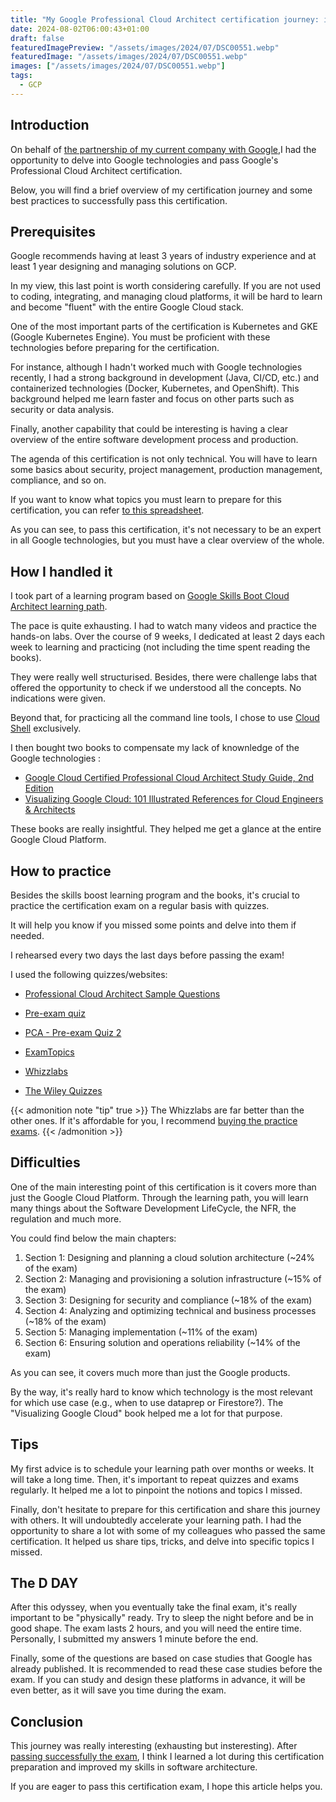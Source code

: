 ```yaml
---
title: "My Google Professional Cloud Architect certification journey: insights & pieces of advice"
date: 2024-08-02T06:00:43+01:00
draft: false
featuredImagePreview: "/assets/images/2024/07/DSC00551.webp"
featuredImage: "/assets/images/2024/07/DSC00551.webp"
images: ["/assets/images/2024/07/DSC00551.webp"]
tags:
  - GCP
---
```


## Introduction

On behalf of [the partnership of my current company with Google](https://worldline.com/en/home/top-navigation/media-relations/press-release/worldline-and-google-announce-strategic-partnership-to-enhance-digital-payments-experiences-with-cloud-based-innovation),I had the opportunity to delve into Google technologies and pass Google's Professional Cloud Architect certification.

Below, you will find a brief overview of my certification journey and some best practices to successfully pass this certification.

## Prerequisites
Google recommends having at least 3 years of industry experience and at least 1 year designing and managing solutions on GCP.

In my view, this last point is worth considering carefully. If you are not used to coding, integrating, and managing cloud platforms, it will be hard to learn and become "fluent" with the entire Google Cloud stack.

One of the most important parts of the certification is Kubernetes and GKE (Google Kubernetes Engine). You must be proficient with these technologies before preparing for the certification.

For instance, although I hadn't worked much with Google technologies recently, I had a strong background in development (Java, CI/CD, etc.) and containerized technologies (Docker, Kubernetes, and OpenShift). This background helped me learn faster and focus on other parts such as security or data analysis.

Finally, another capability that could be interesting is having a clear overview of the entire software development process and production.

The agenda of this certification is not only technical. You will have to learn some basics about security, project management, production management, compliance, and so on.

If you want to know what topics you must learn to prepare for this certification, you can refer [to this spreadsheet](https://docs.google.com/spreadsheets/d/1hI-pVmPCx7Y_HI1Tx9DXbYZ6XCXUjPvt9OJzk4my2UU/edit?_sm_vck=nNrsSj2ljn62P7vJln5TZlDVZrllV230r71NN6WQqZZSjWnmnVnt&resourcekey=0-Z-LhaVW0brEJXyFEJuL4VQ&gid=0#gid=0).

As you can see, to pass this certification, it's not necessary to be an expert in all Google technologies, but you must have a clear overview of the whole.

## How I handled it

I took part of a learning program based on [Google Skills Boot Cloud Architect learning path](https://www.cloudskillsboost.google/paths/12).

The pace is quite exhausting. I had to watch many videos and practice the hands-on labs. 
Over the course of 9 weeks, I dedicated at least 2 days each week to learning and practicing (not including the time spent reading the books).

They were really well structurised.
Besides, there were challenge labs that offered the opportunity to check if we understood all the concepts. No indications were given.

Beyond that, for practicing all the command line tools, I chose to use  [Cloud Shell](https://cloud.google.com/shell) exclusively.

I then bought two books to compensate my lack of knownledge of the Google technologies :

* [Google Cloud Certified Professional Cloud Architect Study Guide, 2nd Edition](https://www.wiley.com/en-us/Google+Cloud+Certified+Professional+Cloud+Architect+Study+Guide%2C+2nd+Edition-p-9781119871057)
* [Visualizing Google Cloud: 101 Illustrated References for Cloud Engineers & Architects](https://www.amazon.fr/Visualizing-Google-Cloud-Illustrated-References/dp/1119816327)

These books are really insightful. 
They helped me get a glance at the entire Google Cloud Platform.

## How to practice

Besides the skills boost learning program and the books, it's crucial to practice the certification exam on a regular basis with quizzes.

It will help you know if you missed some points and delve into them if needed.

I rehearsed every two days the last days before passing the exam!

I used the following quizzes/websites:

* [Professional Cloud Architect Sample Questions](https://docs.google.com/forms/d/e/1FAIpQLSf54f7FbtSJcXUY6-DUHfBG31jZ3pujgb8-a5io_9biJsNpqg/viewform?_sm_vck=nNrsSj2ljn62P7vJln5TZlDVZrm7J2303JtHmW7QqZZSjWnmnVnt
)
* [Pre-exam quiz](https://docs.google.com/forms/d/e/1FAIpQLSc7DPz7jKlAXWWxdn7dVb9JNZGRp4RzFP8vvvkZ8JxoC_fhKA/viewform?resourcekey=0-81UCmIjOLvilXl--YgNYbw&_sm_vck=KWVJ44c8WFrn6nsj4sks845ND8RkDQtHJqrjjcPn40Q44s9RJ6RQ
)

* [PCA - Pre-exam Quiz 2](https://docs.google.com/forms/d/e/1FAIpQLSdnEaRFLXGnpvxPW8JoBkCeGpsibRqFZeULeRC6PPG2WkyGkg/viewform)

* [ExamTopics](https://www.examtopics.com/exams/google/professional-cloud-architect/)
* [Whizzlabs](https://www.whizlabs.com/blog/gcp-professional-cloud-architect-free-questions/)
* [The Wiley Quizzes](https://books.wiley.com/series/sybex-test-prep-and-certification/)

{{< admonition note "tip" true >}}
The Whizzlabs are far better than the other ones. 
If it's affordable for you, I recommend [buying the practice exams](https://www.whizlabs.com/google-cloud-certified-professional-cloud-architect/).
{{< /admonition >}}

## Difficulties

One of the main interesting point of this certification is it covers more than just the Google Cloud Platform.
Through the learning path, you will learn many things about the Software Development LifeCycle, the NFR, the regulation and much more.

You could find below the main chapters:

1. Section 1: Designing and planning a cloud solution architecture (~24% of the exam) 
2. Section 2: Managing and provisioning a solution infrastructure (~15% of the exam) 
3. Section 3: Designing for security and compliance (~18% of the exam)
4. Section 4: Analyzing and optimizing technical and business processes (~18% of the exam)
5. Section 5: Managing implementation (~11% of the exam)
6. Section 6: Ensuring solution and operations reliability (~14% of the exam)

As you can see, it covers much more than just the Google products.

By the way, it's really hard to know which technology is the most relevant for which use case (e.g., when to use dataprep or Firestore?). 
The "Visualizing Google Cloud" book helped me a lot for that purpose.

## Tips

My first advice is to schedule your learning path over months or weeks. 
It will take a long time. 
Then, it's important to repeat quizzes and exams regularly. 
It helped me a lot to pinpoint the notions and topics I missed.

Finally, don't hesitate to prepare for this certification and share this journey with others. It will undoubtedly accelerate your learning path. I had the opportunity to share a lot with some of my colleagues who passed the same certification. It helped us share tips, tricks, and delve into specific topics I missed.

## The D DAY

After this odyssey, when you eventually take the final exam, it's really important to be "physically" ready. 
Try to sleep the night before and be in good shape. 
The exam lasts 2 hours, and you will need the entire time. 
Personally, I submitted my answers 1 minute before the end.

Finally, some of the questions are based on case studies that Google has already published. 
It is recommended to read these case studies before the exam. 
If you can study and design these platforms in advance, it will be even better, as it will save you time during the exam.

## Conclusion

This journey was really interesting (exhausting but insteresting). After [passing successfully the exam](https://www.credly.com/badges/56c24047-58ef-48f0-a5c7-15eb9ed6df99/public_url), I think I learned a lot during this certification preparation and improved my skills in software architecture.

If you are eager to pass this certification exam, I hope this article helps you.